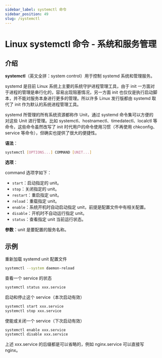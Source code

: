 ```yaml
---
sidebar_label: systemctl 命令
sidebar_position: 49
slug: /systemctl
---
```


# Linux systemctl 命令 - 系统和服务管理



## 介绍

**systemctl**（英文全拼：system control）用于控制 systemd 系统和管理服务。

systemd 是目前 Linux 系统上主要的系统守护进程管理工具，由于 init 一方面对于进程的管理是串行化的，容易出现阻塞情况，另一方面 init 也仅仅是执行启动脚本，并不能对服务本身进行更多的管理。所以许多 Linux 发行版都由 systemd 取代了 init 作为默认的系统进程管理工具。

systemd 所管理的所有系统资源都称作 Unit，通过 systemd 命令集可以方便的对这些 Unit 进行管理。比如 systemctl、hostnamectl、timedatectl、localctl 等命令，这些命令虽然改写了 init 时代用户的命令使用习惯（不再使用 chkconfig、service 等命令），但确实也提供了很大的便捷性。

**语法**：

```bash
systemctl [OPTIONS...] COMMAND [UNIT...]
```

**选项**：

command 选项字如下：

- `start`：启动指定的 unit。
- `stop`：关闭指定的 unit。
- `restart`：重启指定 unit。
- `reload`：重载指定 unit。
- `enable`：系统开机时自动启动指定 unit，前提是配置文件中有相关配置。
- `disable`：开机时不自动运行指定 unit。
- `status`：查看指定 unit 当前运行状态。

**参数**：unit 是要配置的服务名称。



## 示例

重新加载 systemd unit 配置文件

```bash
systemctl --system daemon-reload
```

查看一个 service 的状态

```bash
systemctl status xxx.service
```

启动和停止这个 service（本次启动有效）

```bash
systemctl start xxx.service
systemctl stop xxx.service
```

使能或关闭一个 service（下次启动有效）

```bash
systemctl enable xxx.service
systemctl disable xxx.service
```

上述 xxx.service 的后缀都是可以省略的，例如 nginx.service 可以直接写 nginx。

